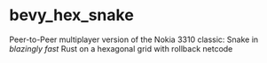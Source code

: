 # bevy_hex_snake
Peer-to-Peer multiplayer version of the Nokia 3310 classic: Snake in *blazingly fast* Rust on a hexagonal grid with rollback netcode
